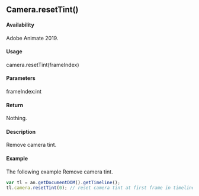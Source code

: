## Camera.resetTint()

#### Availability

Adobe Animate 2019.

#### Usage

camera.resetTint(frameIndex)

#### Parameters

frameIndex:int

#### Return

Nothing.

#### Description

Remove camera tint.

#### Example

The following example Remove camera tint.
```javascript
var tl = an.getDocumentDOM().getTimeline();
tl.camera.resetTint(0); // reset camera tint at first frame in timeline


```

